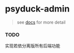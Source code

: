 # psyduck-admin

> see [docs](https://www.eggjs.org/zh-CN/) for more detail

### TODO

实现若依分离版所有后端功能